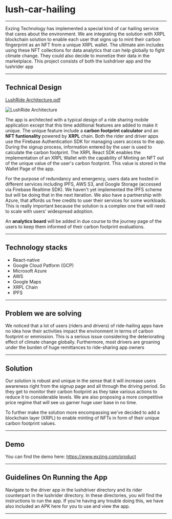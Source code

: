 
# lush-car-hailing
---
Exzing Technology has implemented a special kind of car hailing service that cares about the environment. We are integrating the solution with XRPL blockchain solution to enable each user that signs up to mint their carbon fingerprint as an NFT from a unique XRPL wallet. The ultimate aim includes using these NFT collections for data analytics that can help globally to fight climate change. They could also decide to monetize their data in the marketplace.
This project consists of both the lushdriver app and the lushrider app

---
## Technical Design
[LushRide Architecture.pdf](https://github.com/exzing/lush-car-hailing/files/11860477/LushRide.Architecture.pdf)

![LushRide Architecture](https://github.com/exzing/lush-car-hailing/assets/19970439/9969dadf-7be5-41ed-b968-b076a9b7c077)

The app is architected with a typical design of a ride sharing mobile application except that this time additional features are added to make it unique. The unique feature include a **carbon footprint calculator** and an **NFT funtionality** powered by **XRPL** chain. Both the rider and driver apps use the Firebase Authentication SDK for managing users access to the app. During the signup process, information entered by the user is used to calculate the carbon footprint. The XRPL React SDK enables the implementation of an XRPL Wallet with the capability of Minting an NFT out of the unique value of the user's carbon footprint. This value is stored in the Wallet Page of the app.

For the purpose of redundancy and emergency, users data are hosted in different services including IPFS, AWS S3, and Google Storage (accessed via Firebase Realtime SDK). We haven't yet implemented the IPFS scheme but will be doing that in the next iteration.
We also have a partnership with Azure, that affords us free credits to user their services for some workloads. This is really important because the solution is a complex one that will need to scale with users' widespread adoption. 

An **analytics board** will be added in due course to the journey page of the users to keep them informed of their carbon footprint evaluations.

---
## Technology stacks
 * React-native
 * Google Cloud Patform (GCP)
 * Microsoft Azure
 * AWS
 * Google Maps
 * XRPL Chain
 * IPFS
---
## Problem we are solving
We noticed that a lot of users (riders and drivers) of ride-hailing apps have no idea how their activities impact the environment in terms of carbon footprint or emmission. This is a serious issue considering the deteriorating effect of climate change globally. Furthermore, most drivers are groaning under the burden of huge remittances to ride-sharing app owners

---
## Solution
Our solution is robust and unique in the sense that it will increase users awareness right from the signup page and all through the driving period. So they get to monitor their carbon footprint as they take various actions to reduce it to considerable levels. We are also proposing a more competitive price regime that will see us garner huge user base in no time.

To further make the solution more encompassing we've decided to add a blockchain layer (XRPL) to enable minting of NFTs in form of their unique carbon footprint values.

---
## Demo
You can find the demo here: https://www.exzing.com/product

---
## Guidelines On Running the App
Navigate to the driver app in the lushdriver directory and its rider counterpart in the lushrider directory. In these directories, you will find the instructions to run the app. If you're having any trouble doing this, we have also included an APK here for you to use and view the app.

---
